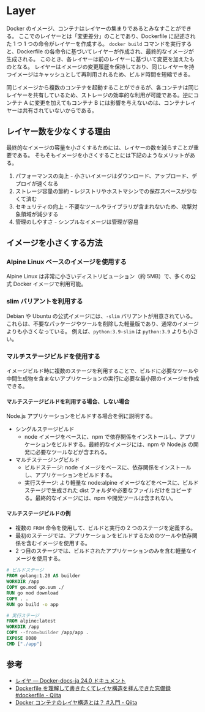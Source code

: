 # Layer

Docker のイメージ、コンテナはレイヤーの集まりであるとみなすことができる。
ここでのレイヤーとは「変更差分」のことであり、Dockerfile に記述された 1 つ 1 つの命令がレイヤーを作成する。
`docker build` コマンドを実行すると、Dockerfile の各命令に基づいてレイヤーが作成され、最終的なイメージが生成される。
このとき、各レイヤーは前のレイヤーに基づいて変更を加えたものとなる。
レイヤーはイメージの変更履歴を保持しており、同じレイヤーを持つイメージはキャッシュとして再利用されるため、ビルド時間を短縮できる。

同じイメージから複数のコンテナを起動することができるが、各コンテナは同じレイヤーを共有しているため、ストレージの効率的な利用が可能である。逆にコンテナ A に変更を加えてもコンテナ B には影響を与えないのは、コンテナレイヤーは共有されていないからである。

## レイヤー数を少なくする理由

最終的なイメージの容量を小さくするためには、レイヤーの数を減らすことが重要である。
そもそもイメージを小さくすることには下記のようなメリットがある。

1. パフォーマンスの向上 - 小さいイメージはダウンロード、アップロード、デプロイが速くなる
1. ストレージ容量の節約 - レジストリやホストマシンでの保存スペースが少なくて済む
1. セキュリティの向上 - 不要なツールやライブラリが含まれないため、攻撃対象領域が減少する
1. 管理のしやすさ - シンプルなイメージは管理が容易

## イメージを小さくする方法

### Alpine Linux ベースのイメージを使用する

Alpine Linux は非常に小さいディストリビューション（約 5MB）で、多くの公式 Docker イメージで利用可能。

### slim バリアントを利用する

Debian や Ubuntu の公式イメージには、`-slim` バリアントが用意されている。
これらは、不要なパッケージやツールを削除した軽量版であり、通常のイメージよりも小さくなっている。
例えば、`python:3.9-slim` は `python:3.9` よりも小さい。

### マルチステージビルドを使用する

イメージビルド時に複数のステージを利用することで、ビルドに必要なツールや中間生成物を含まないアプリケーションの実行に必要な最小限のイメージを作成できる。

#### マルチステージビルドを利用する場合、しない場合

Node.js アプリケーションをビルドする場合を例に説明する。

- シングルステージビルド
  - node イメージをベースに、npm で依存関係をインストールし、アプリケーションをビルドする。最終的なイメージには、npm や Node.js の開発に必要なツールなどが含まれる。
- マルチステージングビルド
  - ビルドステージ: node イメージをベースに、依存関係をインストールし、アプリケーションをビルドする。
  - 実行ステージ: より軽量な node:alpine イメージなどをベースに、ビルドステージで生成された dist フォルダや必要なファイルだけをコピーする。最終的なイメージには、npm や開発ツールは含まれない。

#### マルチステージビルドの例

- 複数の `FROM` 命令を使用して、ビルドと実行の 2 つのステージを定義する。
- 最初のステージでは、アプリケーションをビルドするためのツールや依存関係を含むイメージを使用する。
- 2 つ目のステージでは、ビルドされたアプリケーションのみを含む軽量なイメージを使用する。

```dockerfile
# ビルドステージ
FROM golang:1.20 AS builder
WORKDIR /app
COPY go.mod go.sum ./
RUN go mod download
COPY . .
RUN go build -o app

# 実行ステージ
FROM alpine:latest
WORKDIR /app
COPY --from=builder /app/app .
EXPOSE 8080
CMD ["./app"]
```

## 参考

- [レイヤ — Docker-docs-ja 24.0 ドキュメント](https://docs.docker.jp/build/guide/layers.html)
- [Dockerfile を理解して書きたくてレイヤ構造を拝んできた忘備録 #dockerfile - Qiita](https://qiita.com/marumeru/items/5b9d19508fa649d060a7)
- [Docker コンテナのレイヤ構造とは？ #入門 - Qiita](https://qiita.com/okmtz/items/f8231c83134a6363647b)

